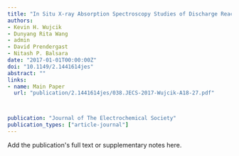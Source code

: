 ```yaml
---
title: "In Situ X-ray Absorption Spectroscopy Studies of Discharge Reactions in a Thick Cathode of a Lithium Sulfur Battery"
authors:
- Kevin H. Wujcik
- Dunyang Rita Wang
- admin
- David Prendergast
- Nitash P. Balsara
date: "2017-01-01T00:00:00Z"
doi: "10.1149/2.1441614jes"
abstract: ""
links:
- name: Main Paper
  url: "publication/2.1441614jes/038.JECS-2017-Wujcik-A18-27.pdf"



publication: "Journal of The Electrochemical Society"
publication_types: ["article-journal"]
---
```


Add the publication's full text or supplementary notes here.
